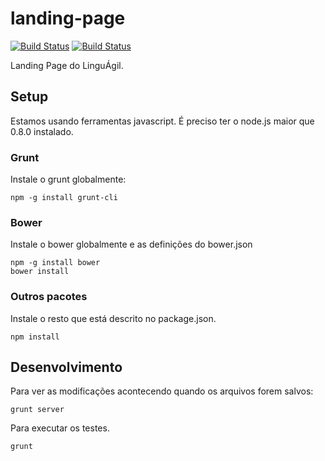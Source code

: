 landing-page
============
[![Build Status](https://drone.io/github.com/linguagil/landing-page/status.png)](https://drone.io/github.com/linguagil/landing-page/latest)
[![Build Status](https://travis-ci.org/linguagil/landing-page.png)](https://travis-ci.org/linguagil/landing-page)


Landing Page do LinguÁgil.

## Setup

Estamos usando ferramentas javascript. É preciso ter o node.js maior que 0.8.0 instalado.

### Grunt

Instale o grunt globalmente:

```
npm -g install grunt-cli
```


### Bower

Instale o bower globalmente e as definições do bower.json

```
npm -g install bower
bower install
```

### Outros pacotes

Instale o resto que está descrito no package.json. 

```
npm install
```

## Desenvolvimento

Para ver as modificações acontecendo quando os arquivos forem salvos:

```
grunt server
```

Para executar os testes.

```
grunt
```

